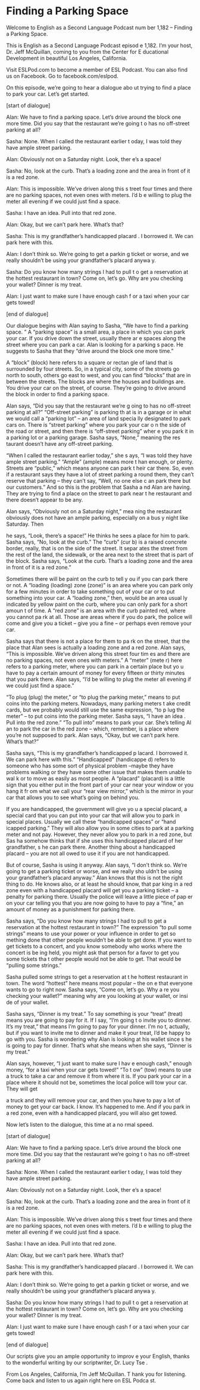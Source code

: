 # Finding a Parking Space

Welcome to English as a Second Language Podcast num ber 1,182 – Finding a Parking Space. 

This is English as a Second Language Podcast episod e 1,182. I’m your host, Dr. Jeff McQuillan, coming to you from the Center for E ducational Development in beautiful Los Angeles, California.  

Visit ESLPod.com to become a member of ESL Podcast.  You can also find us on Facebook. Go to facebook.com/eslpod.  

On this episode, we’re going to hear a dialogue abo ut trying to find a place to park your car. Let’s get started. 

[start of dialogue] 

Alan: We have to find a parking space. Let’s drive around the block one more time. Did you say that the restaurant we’re going t o has no off-street parking at all? 

Sasha: None. When I called the restaurant earlier t oday, I was told they have ample street parking. 

Alan: Obviously not on a Saturday night. Look, ther e’s a space! 

Sasha: No, look at the curb. That’s a loading zone and the area in front of it is a red zone. 

Alan: This is impossible. We’ve driven along this s treet four times and there are no parking spaces, not even ones with meters. I’d b e willing to plug the meter all evening if we could just find a space. 

Sasha: I have an idea. Pull into that red zone. 

Alan: Okay, but we can’t park here. What’s that? 

Sasha: This is my grandfather’s handicapped placard . I borrowed it. We can park here with this. 

Alan: I don’t think so. We’re going to get a parkin g ticket or worse, and we really shouldn’t be using your grandfather’s placard anywa y.  

 Sasha: Do you know how many strings I had to pull t o get a reservation at the hottest restaurant in town? Come on, let’s go. Why are you checking your wallet? Dinner is my treat. 

Alan: I just want to make sure I have enough cash f or a taxi when your car gets towed! 

[end of dialogue] 

Our dialogue begins with Alan saying to Sasha, “We have to find a parking space. ” A “parking space” is a small area, a place  in which you can park your car. If you drive down the street, usually there ar e spaces along the street where you can park a car. Alan is looking for a parking s pace. He suggests to Sasha that they “drive around the block one more time.” 

A “block” (block) here refers to a square or rectan gle of land that is surrounded by four streets. So, in a typical city, some of the  streets go north to south, others go east to west, and you can find “blocks” that are  in between the streets. The blocks are where the houses and buildings are. You drive your car on the street, of course. They’re going to drive around the block in order to find a parking space.  

Alan says, “Did you say that the restaurant we’re g oing to has no off-street parking at all?” “Off-street parking” is parking th at is in a garage or in what we would call a “parking lot” – an area of land specia lly designated to park cars on. There is “street parking” where you park your car o n the side of the road or street, and then there is “off-street parking” wher e you park it in a parking lot or a parking garage. Sasha says, “None,” meaning the res taurant doesn’t have any off-street parking.  

“When I called the restaurant earlier today,” she s ays, “I was told they have ample street parking.” “Ample” (ample) means more t han enough, or plenty. Streets are “public,” which means anyone can park t heir car there. So, even if a restaurant says they have a lot of street parking a round them, they can’t reserve that parking – they can’t say, “Well, no one else c an park there but our customers.” And so this is the problem that Sasha a nd Alan are having. They are trying to find a place on the street to park near t he restaurant and there doesn’t appear to be any.  

Alan says, “Obviously not on a Saturday night,” mea ning the restaurant obviously does not have an ample parking, especially on a bus y night like Saturday. Then  

he says, “Look, there’s a space!” He thinks he sees  a place for him to park. Sasha says, “No, look at the curb.” The “curb” (cur b) is a raised concrete border, really, that is on the side of the street. It separ ates the street from the rest of the land, the sidewalk, or the area next to the street that is part of the block. Sasha says, “Look at the curb. That’s a loading zone and the area in front of it is a red zone.” 

Sometimes there will be paint on the curb to tell y ou if you can park there or not. A “loading (loading) zone (zone)” is an area where you can park only for a few minutes in order to take something out of your car or to put something into your car. A “loading zone,” then, would be an area usual ly indicated by yellow paint on the curb, where you can only park for a short amoun t of time. A “red zone” is an area with the curb painted red, where you cannot pa rk at all. Those are areas where if you do park, the police will come and give  you a ticket – give you a fine – or perhaps even remove your car.  

Sasha says that there is not a place for them to pa rk on the street, that the place that Alan sees is actually a loading zone and a red  zone. Alan says, “This is impossible. We’ve driven along this street four tim es and there are no parking spaces, not even ones with meters.” A “meter” (mete r) here refers to a parking meter, where you can park in a certain place but yo u have to pay a certain amount of money for every fifteen or thirty minutes  that you park there. Alan says, “I’d be willing to plug the meter all evening  if we could just find a space.” 

“To plug (plug) the meter,” or “to plug the parking  meter,” means to put coins into the parking meters. Nowadays, many parking meters t ake credit cards, but we probably would still use the same expression, “to p lug the meter” – to put coins into the parking meter. Sasha says, “I have an idea . Pull into the red zone.” “To pull into” means to park your car. She’s telling Al an to park the car in the red zone – which, remember, is a place where you’re not  supposed to park. Alan says, “Okay, but we can’t park here. What’s that?” 

Sasha says, “This is my grandfather’s handicapped p lacard. I borrowed it. We can park here with this.” “Handicapped” (handicappe d) refers to someone who has some sort of physical problem –maybe they have problems walking or they have some other issue that makes them unable to wal k or to move as easily as most people. A “placard” (placard) is a little sign  that you either put in the front part of your car near your window or you hang it fr om what we call your “rear view mirror,” which is the mirror in your car that allows you to see what’s going on behind you.  

If you are handicapped, the government will give yo u a special placard, a special card that you can put into your car that will allow  you to park in special places. Usually we call these “handicapped spaces” or “hand icapped parking.” They will also allow you in some cities to park at a parking meter and not pay. However, they never allow you to park in a red zone, but Sas ha somehow thinks that if she uses this handicapped placard of her grandfather, s he can park there. Another thing about a handicapped placard – you are not all owed to use it if you are not handicapped.  

But of course, Sasha is using it anyway. Alan says,  “I don’t think so. We’re going to get a parking ticket or worse, and we really sho uldn’t be using your grandfather’s placard anyway.” Alan knows that this  is not the right thing to do. He knows also, or at least he should know, that par king in a red zone even with a handicapped placard will get you a parking ticket –  a penalty for parking there. Usually the police will leave a little piece of pap er on your car telling you that you are now going to have to pay a “fine,” an amount of  money as a punishment for parking there.  

Sasha says, “Do you know how many strings I had to pull to get a reservation at the hottest restaurant in town?” The expression “to  pull some strings” means to use your power or your influence in order to get so mething done that other people wouldn’t be able to get done. If you want to  get tickets to a concert, and you know somebody who works where the concert is be ing held, you might ask that person for a favor to get you some tickets tha t other people would not be able to get. That would be “pulling some strings.” 

Sasha pulled some strings to get a reservation at t he hottest restaurant in town. The word “hottest” here means most popular – the on e that everyone wants to go to right now. Sasha says, “Come on, let’s go. Why a re you checking your wallet?” meaning why are you looking at your wallet, or insi de of your wallet.  

Sasha says, “Dinner is my treat.” To say something is your “treat” (treat) means you are going to pay for it. If I say, “I’m going t o invite you to dinner. It’s my treat,” that means I’m going to pay for your dinner. I’m no t, actually, but if you want to invite me to dinner and make it your treat, I’d be happy to go with you. Sasha is wondering why Alan is looking at his wallet since s he is going to pay for dinner. That’s what she means when she says, “Dinner is my treat.” 

Alan says, however, “I just want to make sure I hav e enough cash,” enough money, “for a taxi when your car gets towed!” “To t ow” (tow) means to use a truck to take a car and remove it from where it is.  If you park your car in a place where it should not be, sometimes the local police will tow your car. They will get  

a truck and they will remove your car, and then you  have to pay a lot of money to get your car back. I know. It’s happened to me. And  if you park in a red zone, even with a handicapped placard, you will also get towed.  

Now let’s listen to the dialogue, this time at a no rmal speed. 

[start of dialogue] 

Alan: We have to find a parking space. Let’s drive around the block one more time. Did you say that the restaurant we’re going t o has no off-street parking at all? 

Sasha: None. When I called the restaurant earlier t oday, I was told they have ample street parking. 

Alan: Obviously not on a Saturday night. Look, ther e’s a space! 

Sasha: No, look at the curb. That’s a loading zone and the area in front of it is a red zone. 

Alan: This is impossible. We’ve driven along this s treet four times and there are no parking spaces, not even ones with meters. I’d b e willing to plug the meter all evening if we could just find a space. 

Sasha: I have an idea. Pull into that red zone. 

Alan: Okay, but we can’t park here. What’s that? 

Sasha: This is my grandfather’s handicapped placard . I borrowed it. We can park here with this. 

Alan: I don’t think so. We’re going to get a parkin g ticket or worse, and we really shouldn’t be using your grandfather’s placard anywa y. 

Sasha: Do you know how many strings I had to pull t o get a reservation at the hottest restaurant in town? Come on, let’s go. Why are you checking your wallet? Dinner is my treat. 

Alan: I just want to make sure I have enough cash f or a taxi when your car gets towed! 

[end of dialogue]  

 Our scripts give you an ample opportunity to improv e your English, thanks to the wonderful writing by our scriptwriter, Dr. Lucy Tse .  

From Los Angeles, California, I’m Jeff McQuillan. T hank you for listening. Come back and listen to us again right here on ESL Podca st.  

